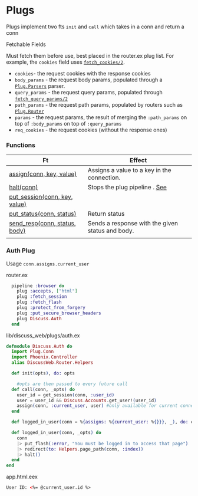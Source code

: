 # Plugs

Plugs implement two fts `init` and `call` which takes in a conn and return a conn

Fetchable Fields

Must fetch them before use, best placed in the router.ex plug list. For example, the `cookies` field uses [`fetch_cookies/2`](https://hexdocs.pm/plug/Plug.Conn.html#fetch_cookies/2).

- `cookies`- the request cookies with the response cookies
- `body_params` - the request body params, populated through a [`Plug.Parsers`](https://hexdocs.pm/plug/Plug.Parsers.html) parser.
- `query_params` - the request query params, populated through [`fetch_query_params/2`](https://hexdocs.pm/plug/Plug.Conn.html#fetch_query_params/2)
- `path_params` - the request path params, populated by routers such as [`Plug.Router`](https://hexdocs.pm/plug/Plug.Router.html)
- `params` - the request params, the result of merging the `:path_params` on top of `:body_params` on top of `:query_params`
- `req_cookies` - the request cookies (without the response ones)

### Functions

| Ft                                                           | Effect                                                       |
| ------------------------------------------------------------ | ------------------------------------------------------------ |
| [assign(conn, key, value)](https://hexdocs.pm/plug/Plug.Conn.html#assign/3) | Assigns a value to a key in the connection.                  |
| [halt(conn)](https://hexdocs.pm/plug/Plug.Conn.html#halt/1)  | Stops the plug pipeline . [See](https://hexdocs.pm/plug/Plug.Builder.html) |
| [put_session(conn, key, value)](https://hexdocs.pm/plug/Plug.Conn.html#put_session/3) |                                                              |
| [put_status(conn, status)](https://hexdocs.pm/plug/Plug.Conn.html#put_status/2) | Return status                                                |
| [send_resp(conn, status, body)](https://hexdocs.pm/plug/Plug.Conn.html#send_resp/3) | Sends a response with the given status and body.             |
|                                                              |                                                              |

### Auth Plug

Usage `conn.assigns.current_user`

router.ex

```elixir
  pipeline :browser do
    plug :accepts, ["html"]
    plug :fetch_session
    plug :fetch_flash
    plug :protect_from_forgery
    plug :put_secure_browser_headers
    plug Discuss.Auth
  end
```

lib/discuss_web/plugs/auth.ex

```elixir
defmodule Discuss.Auth do
  import Plug.Conn
  import Phoenix.Controller
  alias DiscussWeb.Router.Helpers

  def init(opts), do: opts

	#opts are then passed to every future call
  def call(conn, _opts) do
    user_id = get_session(conn, :user_id)
    user = user_id && Discuss.Accounts.get_user!(user_id)
    assign(conn, :current_user, user) #only available for current connection
  end

  def logged_in_user(conn = %{assigns: %{current_user: %{}}}, _), do: conn

  def logged_in_user(conn, _opts) do
    conn 
    |> put_flash(:error, "You must be logged in to access that page")
    |> redirect(to: Helpers.page_path(conn, :index))
    |> halt()
  end
end
```

app.html.eex

```html
User ID: <%= @current_user.id %>
```

